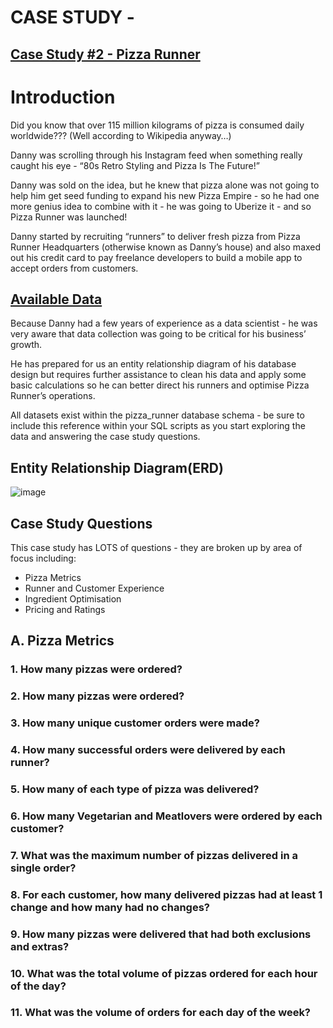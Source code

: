 # CASE STUDY - 

## [Case Study #2 - Pizza Runner](https://8weeksqlchallenge.com/case-study-2/)

# Introduction
Did you know that over 115 million kilograms of pizza is consumed daily worldwide??? (Well according to Wikipedia anyway…)

Danny was scrolling through his Instagram feed when something really caught his eye - “80s Retro Styling and Pizza Is The Future!”

Danny was sold on the idea, but he knew that pizza alone was not going to help him get seed funding to expand his new Pizza Empire - so he had one more genius idea to combine with it - he was going to Uberize it - and so Pizza Runner was launched!

Danny started by recruiting “runners” to deliver fresh pizza from Pizza Runner Headquarters (otherwise known as Danny’s house) and also maxed out his credit card to pay freelance developers to build a mobile app to accept orders from customers.

## [Available Data](https://8weeksqlchallenge.com/case-study-2/)
Because Danny had a few years of experience as a data scientist - he was very aware that data collection was going to be critical for his business’ growth.

He has prepared for us an entity relationship diagram of his database design but requires further assistance to clean his data and apply some basic calculations so he can better direct his runners and optimise Pizza Runner’s operations.

All datasets exist within the pizza_runner database schema - be sure to include this reference within your SQL scripts as you start exploring the data and answering the case study questions.

## Entity Relationship Diagram(ERD)
![image](https://github.com/SaibalPatraDS/PostgreSQL/assets/102281722/b34b9468-c07f-4fd4-a6e9-57512a4eb68e)


## Case Study Questions
This case study has LOTS of questions - they are broken up by area of focus including:

   * Pizza Metrics
   * Runner and Customer Experience
   * Ingredient Optimisation
   * Pricing and Ratings



## A. Pizza Metrics

### 1. How many pizzas were ordered?
### 2. How many pizzas were ordered?
### 3. How many unique customer orders were made?
### 4. How many successful orders were delivered by each runner?
### 5. How many of each type of pizza was delivered?
### 6. How many Vegetarian and Meatlovers were ordered by each customer?
### 7. What was the maximum number of pizzas delivered in a single order?
### 8. For each customer, how many delivered pizzas had at least 1 change and how many had no changes?
### 9. How many pizzas were delivered that had both exclusions and extras?
### 10. What was the total volume of pizzas ordered for each hour of the day?
### 11. What was the volume of orders for each day of the week?
